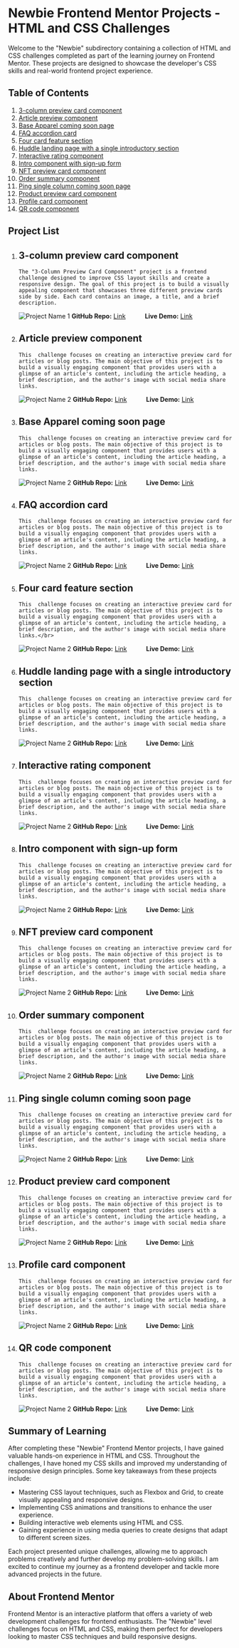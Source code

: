 # Newbie Frontend Mentor Projects - HTML and CSS Challenges

Welcome to the "Newbie" subdirectory containing a collection of HTML and CSS challenges completed as part of the learning journey on Frontend Mentor. These projects are designed to showcase the developer's CSS skills and real-world frontend project experience.

## Table of Contents

1. [3-column preview card component](#3-column-preview-card-component)
2. [Article preview component](#article-preview-component)
3. [Base Apparel coming soon page](#base-apparel-coming-soon-page)
4. [FAQ accordion card](#faq-accordion-card)
5. [Four card feature section](#four-card-feature-section)
6. [Huddle landing page with a single introductory section](#huddle-landing-page-with-a-single-introductory-section)
7. [Interactive rating component](#interactive-rating-component)
8. [Intro component with sign-up form](#intro-component-with-sign-up-form)
9. [NFT preview card component](#nft-preview-card-component)
10. [Order summary component](#order-summary-component)
11. [Ping single column coming soon page](#ping-single-column-coming-soon-page)
12. [Product preview card component](#product-preview-card-component)
13. [Profile card component](#profile-card-component)
14. [QR code component](#qr-code-component)

## Project List
1. ## 3-column preview card component

       The "3-Column Preview Card Component" project is a frontend challenge designed to improve CSS layout skills and create a responsive design. The goal of this project is to build a visually appealing component that showcases three different preview cards side by side. Each card contains an image, a title, and a brief description.

   ![Project Name 1](../Newbie/3-column-preview-card-component-main/src/images/Pasted%20image.png)
    **GitHub Repo:** [Link](https://github.com/BlueDragn/FrontEndMentor/tree/main/Newbie/3-column-preview-card-component-main) &nbsp;&nbsp;&nbsp;&nbsp;&nbsp;&nbsp;&nbsp;&nbsp;&nbsp;
     **Live Demo:** [Link](https://newbie-3-column-cards.netlify.app/)

2. ## Article preview component

       This  challenge focuses on creating an interactive preview card for articles or blog posts. The main objective of this project is to build a visually engaging component that provides users with a glimpse of an article's content, including the article heading, a brief description, and the author's image with social media share links.
   ![Project Name 2](../Newbie/article-preview-component-master/src/design/desktop-preview.jpg)
    **GitHub Repo:** [Link](https://github.com/BlueDragn/FrontEndMentor/tree/main/Newbie/article-preview-component-master) &nbsp;&nbsp;&nbsp;&nbsp;&nbsp;&nbsp;&nbsp;&nbsp;&nbsp;
     **Live Demo:** [Link](https://newbie-3-column-cards.netlify.app/)

3. ## Base Apparel coming soon page

       This  challenge focuses on creating an interactive preview card for articles or blog posts. The main objective of this project is to build a visually engaging component that provides users with a glimpse of an article's content, including the article heading, a brief description, and the author's image with social media share links.
   ![Project Name 2](../Newbie/base-apparel-coming-soon-master/src/design/desktop-preview.jpg)
    **GitHub Repo:** [Link](https://github.com/BlueDragn/FrontEndMentor/tree/main/Newbie/base-apparel-coming-soon-master) &nbsp;&nbsp;&nbsp;&nbsp;&nbsp;&nbsp;&nbsp;&nbsp;&nbsp;
     **Live Demo:** [Link](https://newbie-3-column-cards.netlify.app/)

4. ## FAQ accordion card

       This  challenge focuses on creating an interactive preview card for articles or blog posts. The main objective of this project is to build a visually engaging component that provides users with a glimpse of an article's content, including the article heading, a brief description, and the author's image with social media share links.
   ![Project Name 2](../Newbie/faq-accordion-card-main/src/design/desktop-preview.jpg)
    **GitHub Repo:** [Link](https://github.com/BlueDragn/FrontEndMentor/tree/main/Newbie/faq-accordion-card-main) &nbsp;&nbsp;&nbsp;&nbsp;&nbsp;&nbsp;&nbsp;&nbsp;&nbsp;
     **Live Demo:** [Link](https://newbie-3-column-cards.netlify.app/)

5. ## Four card feature section

       This  challenge focuses on creating an interactive preview card for articles or blog posts. The main objective of this project is to build a visually engaging component that provides users with a glimpse of an article's content, including the article heading, a brief description, and the author's image with social media share links.</br>
   ![Project Name 2](../Newbie/four-card-feature-section-master/src/design/desktop-preview.jpg)
    **GitHub Repo:** [Link](https://github.com/BlueDragn/FrontEndMentor/tree/main/Newbie/four-card-feature-section-master) &nbsp;&nbsp;&nbsp;&nbsp;&nbsp;&nbsp;&nbsp;&nbsp;&nbsp;
     **Live Demo:** [Link](https://newbie-3-column-cards.netlify.app/)

6. ## Huddle landing page with a single introductory section

       This  challenge focuses on creating an interactive preview card for articles or blog posts. The main objective of this project is to build a visually engaging component that provides users with a glimpse of an article's content, including the article heading, a brief description, and the author's image with social media share links.
   ![Project Name 2](../Newbie/huddle-landing-page-with-single-introductory-section-master/src/design/desktop-preview.jpg)
    **GitHub Repo:** [Link](https://github.com/BlueDragn/FrontEndMentor/tree/main/Newbie/base-apparel-coming-soon-master) &nbsp;&nbsp;&nbsp;&nbsp;&nbsp;&nbsp;&nbsp;&nbsp;&nbsp;
     **Live Demo:** [Link](https://newbie-3-column-cards.netlify.app/)


7. ## Interactive rating component

       This  challenge focuses on creating an interactive preview card for articles or blog posts. The main objective of this project is to build a visually engaging component that provides users with a glimpse of an article's content, including the article heading, a brief description, and the author's image with social media share links.
   ![Project Name 2](../Newbie/interactive-rating-component-main/src/design/desktop-preview.jpg)
    **GitHub Repo:** [Link](https://github.com/BlueDragn/FrontEndMentor/tree/main/Newbie/base-apparel-coming-soon-master) &nbsp;&nbsp;&nbsp;&nbsp;&nbsp;&nbsp;&nbsp;&nbsp;&nbsp;
     **Live Demo:** [Link](https://newbie-3-column-cards.netlify.app/)


8. ## Intro component with sign-up form

       This  challenge focuses on creating an interactive preview card for articles or blog posts. The main objective of this project is to build a visually engaging component that provides users with a glimpse of an article's content, including the article heading, a brief description, and the author's image with social media share links.
   ![Project Name 2](../Newbie/intro-component-with-signup-form-master/src/design/desktop-preview.jpg)
    **GitHub Repo:** [Link](https://github.com/BlueDragn/FrontEndMentor/tree/main/Newbie/base-apparel-coming-soon-master) &nbsp;&nbsp;&nbsp;&nbsp;&nbsp;&nbsp;&nbsp;&nbsp;&nbsp;
     **Live Demo:** [Link](https://newbie-3-column-cards.netlify.app/)


9. ## NFT preview card component


       This  challenge focuses on creating an interactive preview card for articles or blog posts. The main objective of this project is to build a visually engaging component that provides users with a glimpse of an article's content, including the article heading, a brief description, and the author's image with social media share links.
   ![Project Name 2](../Newbie/nft-preview-card-component-main/src/design/desktop-preview.jpg)
    **GitHub Repo:** [Link](https://github.com/BlueDragn/FrontEndMentor/tree/main/Newbie/base-apparel-coming-soon-master) &nbsp;&nbsp;&nbsp;&nbsp;&nbsp;&nbsp;&nbsp;&nbsp;&nbsp;
     **Live Demo:** [Link](https://newbie-3-column-cards.netlify.app/)

10. ## Order summary component


        This  challenge focuses on creating an interactive preview card for articles or blog posts. The main objective of this project is to build a visually engaging component that provides users with a glimpse of an article's content, including the article heading, a brief description, and the author's image with social media share links.

     ![Project Name 2](../Newbie/order-summary-component-main/src/design/desktop-preview.jpg)
     **GitHub Repo:** [Link](https://github.com/BlueDragn/FrontEndMentor/tree/main/Newbie/base-apparel-coming-soon-master) &nbsp;&nbsp;&nbsp;&nbsp;&nbsp;&nbsp;&nbsp;&nbsp;&nbsp;
     **Live Demo:** [Link](https://newbie-3-column-cards.netlify.app/)


11. ## Ping single column coming soon page

        This  challenge focuses on creating an interactive preview card for articles or blog posts. The main objective of this project is to build a visually engaging component that provides users with a glimpse of an article's content, including the article heading, a brief description, and the author's image with social media share links.
       ![Project Name 2](../Newbie/ping-coming-soon-page-master/src/design/desktop-preview.jpg)
       **GitHub Repo:** [Link](https://github.com/BlueDragn/FrontEndMentor/tree/main/Newbie/base-apparel-coming-soon-master) &nbsp;&nbsp;&nbsp;&nbsp;&nbsp;&nbsp;&nbsp;&nbsp;&nbsp;
       **Live Demo:** [Link](https://newbie-3-column-cards.netlify.app/)


12. ## Product preview card component

        This  challenge focuses on creating an interactive preview card for articles or blog posts. The main objective of this project is to build a visually engaging component that provides users with a glimpse of an article's content, including the article heading, a brief description, and the author's image with social media share links.
       ![Project Name 2](../Newbie/product-preview-card-component-main/src/design/desktop-preview.jpg)
        **GitHub Repo:** [Link](https://github.com/BlueDragn/FrontEndMentor/tree/main/Newbie/base-apparel-coming-soon-master) &nbsp;&nbsp;&nbsp;&nbsp;&nbsp;&nbsp;&nbsp;&nbsp;&nbsp;
     **Live Demo:** [Link](https://newbie-3-column-cards.netlify.app/)

13. ## Profile card component

        This  challenge focuses on creating an interactive preview card for articles or blog posts. The main objective of this project is to build a visually engaging component that provides users with a glimpse of an article's content, including the article heading, a brief description, and the author's image with social media share links.
    ![Project Name 2](../Newbie/profile-card-component-main/src/design/desktop-preview.jpg)
    **GitHub Repo:** [Link](https://github.com/BlueDragn/FrontEndMentor/tree/main/Newbie/base-apparel-coming-soon-master) &nbsp;&nbsp;&nbsp;&nbsp;&nbsp;&nbsp;&nbsp;&nbsp;&nbsp;
     **Live Demo:** [Link](https://newbie-3-column-cards.netlify.app/)

14. ## QR code component

        This  challenge focuses on creating an interactive preview card for articles or blog posts. The main objective of this project is to build a visually engaging component that provides users with a glimpse of an article's content, including the article heading, a brief description, and the author's image with social media share links.
      ![Project Name 2](../Newbie/qr-code-component-main/src/design/desktop-preview.jpg)
    **GitHub Repo:** [Link](https://github.com/BlueDragn/FrontEndMentor/tree/main/Newbie/base-apparel-coming-soon-master) &nbsp;&nbsp;&nbsp;&nbsp;&nbsp;&nbsp;&nbsp;&nbsp;&nbsp;
     **Live Demo:** [Link](https://newbie-3-column-cards.netlify.app/)



## Summary of Learning

After completing these "Newbie" Frontend Mentor projects, I have gained valuable hands-on experience in HTML and CSS. Throughout the challenges, I have honed my CSS skills and improved my understanding of responsive design principles. Some key takeaways from these projects include:

- Mastering CSS layout techniques, such as Flexbox and Grid, to create visually appealing and responsive designs.
- Implementing CSS animations and transitions to enhance the user experience.
- Building interactive web elements using HTML and CSS.
- Gaining experience in using media queries to create designs that adapt to different screen sizes.

Each project presented unique challenges, allowing me to approach problems creatively and further develop my problem-solving skills. I am excited to continue my journey as a frontend developer and tackle more advanced projects in the future.

## About Frontend Mentor

Frontend Mentor is an interactive platform that offers a variety of web development challenges for frontend enthusiasts. The "Newbie" level challenges focus on HTML and CSS, making them perfect for developers looking to master CSS techniques and build responsive designs.
